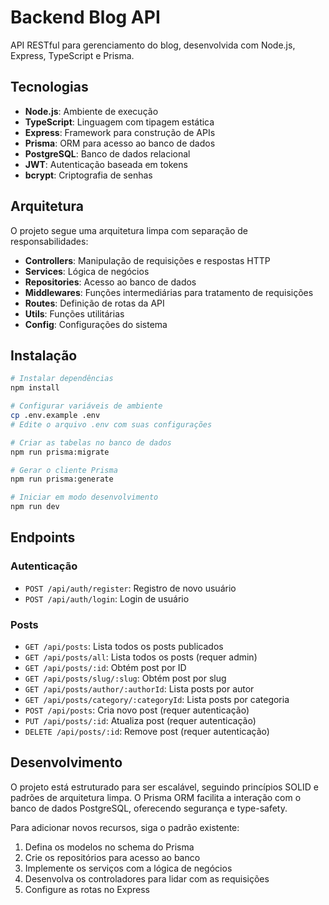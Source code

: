 # Backend Blog API

API RESTful para gerenciamento do blog, desenvolvida com Node.js, Express, TypeScript e Prisma.

## Tecnologias

- **Node.js**: Ambiente de execução
- **TypeScript**: Linguagem com tipagem estática
- **Express**: Framework para construção de APIs
- **Prisma**: ORM para acesso ao banco de dados
- **PostgreSQL**: Banco de dados relacional
- **JWT**: Autenticação baseada em tokens
- **bcrypt**: Criptografia de senhas

## Arquitetura

O projeto segue uma arquitetura limpa com separação de responsabilidades:

- **Controllers**: Manipulação de requisições e respostas HTTP
- **Services**: Lógica de negócios
- **Repositories**: Acesso ao banco de dados
- **Middlewares**: Funções intermediárias para tratamento de requisições
- **Routes**: Definição de rotas da API
- **Utils**: Funções utilitárias
- **Config**: Configurações do sistema

## Instalação

```bash
# Instalar dependências
npm install

# Configurar variáveis de ambiente
cp .env.example .env
# Edite o arquivo .env com suas configurações

# Criar as tabelas no banco de dados
npm run prisma:migrate

# Gerar o cliente Prisma
npm run prisma:generate

# Iniciar em modo desenvolvimento
npm run dev
```

## Endpoints

### Autenticação

- `POST /api/auth/register`: Registro de novo usuário
- `POST /api/auth/login`: Login de usuário

### Posts

- `GET /api/posts`: Lista todos os posts publicados
- `GET /api/posts/all`: Lista todos os posts (requer admin)
- `GET /api/posts/:id`: Obtém post por ID
- `GET /api/posts/slug/:slug`: Obtém post por slug
- `GET /api/posts/author/:authorId`: Lista posts por autor
- `GET /api/posts/category/:categoryId`: Lista posts por categoria
- `POST /api/posts`: Cria novo post (requer autenticação)
- `PUT /api/posts/:id`: Atualiza post (requer autenticação)
- `DELETE /api/posts/:id`: Remove post (requer autenticação)

## Desenvolvimento

O projeto está estruturado para ser escalável, seguindo princípios SOLID e padrões de arquitetura limpa. O Prisma ORM facilita a interação com o banco de dados PostgreSQL, oferecendo segurança e type-safety.

Para adicionar novos recursos, siga o padrão existente:

1. Defina os modelos no schema do Prisma
2. Crie os repositórios para acesso ao banco
3. Implemente os serviços com a lógica de negócios
4. Desenvolva os controladores para lidar com as requisições
5. Configure as rotas no Express
